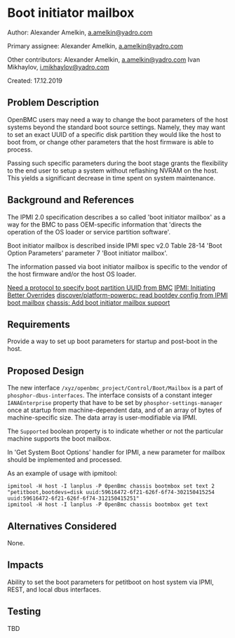 # Boot initiator mailbox

Author:
  Alexander Amelkin, [a.amelkin@yadro.com](mailto:a.amelkin@yadro.com)

Primary assignee:
  Alexander Amelkin, [a.amelkin@yadro.com](mailto:a.amelkin@yadro.com)

Other contributors:
  Alexander Amelkin, [a.amelkin@yadro.com](mailto:a.amelkin@yadro.com)
  Ivan Mikhaylov, [i.mikhaylov@yadro.com](mailto:i.mikhaylov@yadro.com)

Created:
  17.12.2019

## Problem Description

OpenBMC users may need a way to change the boot parameters of the host
systems beyond the standard boot source settings. Namely, they may want to
set an exact UUID of a specific disk partition they would like the host
to boot from, or change other parameters that the host firmware is able
to process.

Passing such specific parameters during the boot stage grants the flexibility
to the end user to setup a system without reflashing NVRAM on the host.
This yields a significant decrease in time spent on system maintenance.

## Background and References

The IPMI 2.0 specification describes a so called 'boot initiator mailbox'
as a way for the BMC to pass OEM-specific information that 'directs the
operation of the OS loader or service partition software'.

Boot initiator mailbox is described inside IPMI spec v2.0 Table 28-14
'Boot Option Parameters' parameter 7 'Boot initiator mailbox'.

The information passed via boot initiator mailbox is specific to the
vendor of the host firmware and/or the host OS loader.

[Need a protocol to specify boot partition UUID from BMC](https://github.com/open-power/petitboot/issues/45)
[IPMI: Initiating Better Overrides](https://sthbrx.github.io/blog/2018/12/19/ipmi-initiating-better-overrides/)
[discover/platform-powerpc: read bootdev config from IPMI boot mailbox](https://github.com/open-power/petitboot/commit/78c3a044d2302bacf27ac2d9ef179bc35824af4c)
[chassis: Add boot initiator mailbox support](https://github.com/ipmitool/ipmitool/commit/62a04390e10f8e62ce16b7bc95bf6ced419b80eb)

## Requirements

Provide a way to set up boot parameters for startup and post-boot in the host.

## Proposed Design

The new interface `/xyz/openbmc_project/Control/Boot/Mailbox` is a part of
`phosphor-dbus-interfaces`. The interface consists of a constant integer
`IANAEnterprise` property that have to be set by `phosphor-settings-manager`
once at startup from machine-dependent data, and of an array of bytes of
machine-specific size. The data array is user-modifiable via IPMI.

The `Supported` boolean property is to indicate whether or not the particular
machine supports the boot mailbox.

In 'Get System Boot Options' handler for IPMI, a new parameter for mailbox
should be implemented and processed.

As an example of usage with ipmitool:

    ipmitool -H host -I lanplus -P 0penBmc chassis bootmbox set text 2 "petitboot,bootdevs=disk uuid:59616472-6f21-626f-6f74-302150415254 uuid:59616472-6f21-626f-6f74-312150415251"
    ipmitool -H host -I lanplus -P 0penBmc chassis bootmbox get text

## Alternatives Considered

None.

## Impacts

Ability to set the boot parameters for petitboot on host system via IPMI,
REST, and local dbus interfaces.

## Testing
TBD

